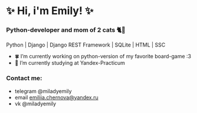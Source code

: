 # ✨ Hi, i'm Emily! ✨
### Python-developer and mom of 2 cats 🐈🐆

Python | Django | Django REST Framework | SQLite | HTML | SSC

- 🍀 I’m currently working on python-version of my favorite board-game :3
- 🌱 I’m currently studying at Yandex-Practicum

### Contact me:
* telegram    @miladyemily
* email       emiliia.chernova@yandex.ru
* vk          @miladyemily
